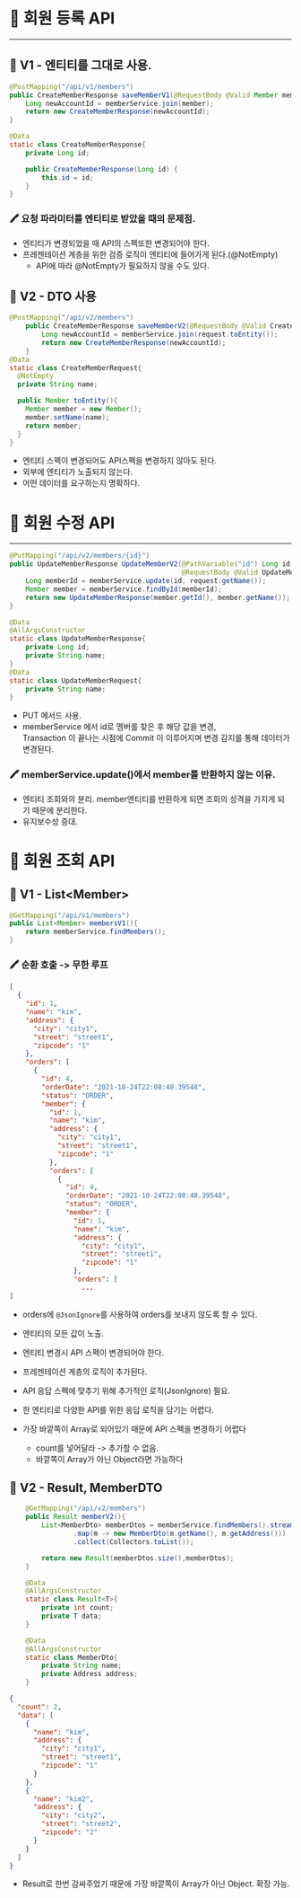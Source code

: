 
# 📌 회원 등록 API
****
## 🧐 V1 - 엔티티를 그대로 사용.
```java
@PostMapping("/api/v1/members")
public CreateMemberResponse saveMemberV1(@RequestBody @Valid Member member){
    Long newAccountId = memberService.join(member);
    return new CreateMemberResponse(newAccountId);
}

@Data
static class CreateMemberResponse{
    private Long id;

    public CreateMemberResponse(Long id) {
        this.id = id;
    }
}
```

### 🖍 요청 파라미터를 엔티티로 받았을 때의 문제점.
- 엔티티가 변경되었을 때 API의 스펙또한 변경되어야 한다.
- 프레젠테이션 계층을 위한 검증 로직이 엔티티에 들어가게 된다.(@NotEmpty)
  - API에 따라 @NotEmpty가 필요하지 않을 수도 있다.
  
## 🧐 V2 - DTO 사용
```java
@PostMapping("/api/v2/members")
    public CreateMemberResponse saveMemberV2(@RequestBody @Valid CreateMemberRequest request){
        Long newAccountId = memberService.join(request.toEntity());
        return new CreateMemberResponse(newAccountId);
    }
@Data
static class CreateMemberRequest{
  @NotEmpty
  private String name;

  public Member toEntity(){
    Member member = new Member();
    member.setName(name);
    return member;
  }
}
```
- 엔티티 스펙이 변경되어도 API스펙을 변경하지 않아도 된다.
- 외부에 엔티티가 노출되지 않는다.
- 어떤 데이터를 요구하는지 명확하다.


# 📌 회원 수정 API
***
```java
@PutMapping("/api/v2/members/{id}")
public UpdateMemberResponse UpdateMemberV2(@PathVariable("id") Long id,
                                           @RequestBody @Valid UpdateMemberRequest request){
    Long memberId = memberService.update(id, request.getName());
    Member member = memberService.findById(memberId);
    return new UpdateMemberResponse(member.getId(), member.getName());
}

@Data
@AllArgsConstructor
static class UpdateMemberResponse{
    private Long id;
    private String name;
}
@Data
static class UpdateMemberRequest{
    private String name;
}
```
- PUT 메서드 사용.
- memberService 에서 id로 멤버를 찾은 후 해당 값을 변경,     
  Transaction 이 끝나는 시점에 Commit 이 이루어지며 변경 감지를 통해 데이터가 변경된다.
  
### 🖍 memberService.update()에서 member를 반환하지 않는 이유.
- 엔티티 조회와의 분리. member엔티티를 반환하게 되면 조회의 성격을 가지게 되기 때문에 분리한다.
- 유지보수성 증대.

# 📌 회원 조회 API

## 🧐 V1 - List\<Member\>
```java
@GetMapping("/api/v1/members")
public List<Member> membersV1(){
    return memberService.findMembers();
}
```

### 🖍 순환 호출 -> 무한 루프
```json
[
  {
    "id": 1,
    "name": "kim",
    "address": {
      "city": "city1",
      "street": "street1",
      "zipcode": "1"
    },
    "orders": [
      {
        "id": 4,
        "orderDate": "2021-10-24T22:08:48.39548",
        "status": "ORDER",
        "member": {
          "id": 1,
          "name": "kim",
          "address": {
            "city": "city1",
            "street": "street1",
            "zipcode": "1"
          },
          "orders": [
            {
              "id": 4,
              "orderDate": "2021-10-24T22:08:48.39548",
              "status": "ORDER",
              "member": {
                "id": 1,
                "name": "kim",
                "address": {
                  "city": "city1",
                  "street": "street1",
                  "zipcode": "1"
                },
                "orders": [
                  ...  
]

```
- orders에 ```@JsonIgnore```를 사용하여 orders를 보내지 않도록 할 수 있다.

- 엔티티의 모든 값이 노출.
- 엔티티 변경시 API 스펙이 변경되어야 한다.
- 프레젠테이션 계층의 로직이 추가된다.
- API 응답 스펙에 맞추기 위해 추가적인 로직(JsonIgnore) 필요.
- 한 엔티티로 다양한 API를 위한 응답 로직을 담기는 어렵다.
- 가장 바깥쪽이 Array로 되어있기 때문에 API 스펙을 변경하기 어렵다 
  - count를 넣어달라 -> 추가할 수 없음.
  - 바깥쪽이 Array가 아닌 Object라면 가능하다
  
## 🧐 V2 - Result, MemberDTO
```java
    @GetMapping("/api/v2/members")
    public Result memberV2(){
        List<MemberDto> memberDtos = memberService.findMembers().stream()
                .map(m -> new MemberDto(m.getName(), m.getAddress()))
                .collect(Collectors.toList());

        return new Result(memberDtos.size(),memberDtos);
    }

    @Data
    @AllArgsConstructor
    static class Result<T>{
        private int count;
        private T data;
    }

    @Data
    @AllArgsConstructor
    static class MemberDto{
        private String name;
        private Address address;
    }
```
  ```json
  {
    "count": 2,
    "data": [
      {
        "name": "kim",
        "address": {
          "city": "city1",
          "street": "street1",
          "zipcode": "1"
        }
      },
      {
        "name": "kim2",
        "address": {
          "city": "city2",
          "street": "street2",
          "zipcode": "2"
        }
      }
    ]
  } 
  ```
- Result로 한번 감싸주었기 때문에 가장 바깥쪽이 Array가 아닌 Object. 확장 가능.